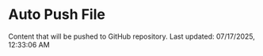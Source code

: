 # Auto Push File

Content that will be pushed to GitHub repository.
Last updated: 07/17/2025, 12:33:06 AM